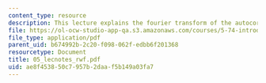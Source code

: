 ```yaml
---
content_type: resource
description: This lecture explains the fourier transform of the autocorrelation function.
file: https://ol-ocw-studio-app-qa.s3.amazonaws.com/courses/5-74-introductory-quantum-mechanics-ii-spring-2004/ae8f453850c7957b2daaf5b149a03fa7_05_lecnotes_rwf.pdf
file_type: application/pdf
parent_uid: b674992b-2c20-f098-062f-edbb6f201368
resourcetype: Document
title: 05_lecnotes_rwf.pdf
uid: ae8f4538-50c7-957b-2daa-f5b149a03fa7
---
```

